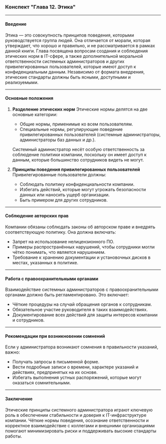 ### Конспект "Глава 12. Этика"

---

#### **Введение**
Этика — это совокупность принципов поведения, которыми руководствуется группа людей. Она отличается от морали, которая утверждает, что хорошо и правильно, и не рассматривается в рамках данной книги. Глава посвящена вопросам создания и соблюдения этических норм в IT-сфере, а также дополнительной моральной ответственности системных администраторов и других привилегированных пользователей, которые имеют доступ к конфиденциальным данным. Независимо от формата внедрения, этические стандарты должны быть ясными, доступными и реализуемыми.

---

#### **Основные положения**

1. **Разделение этических норм**
   Этические нормы делятся на две основные категории:
   - Общие нормы, применимые ко всем пользователям.
   - Специальные нормы, регулирующие поведение привилегированных пользователей (системные администраторы, администраторы баз данных и др.).

   Системный администратор несёт особую ответственность за соблюдение политики компании, поскольку он имеет доступ к данным, которые большинство сотрудников видеть не могут.

2. **Принципы поведения привилегированных пользователей**
   Привилегированные пользователи должны:
   - Соблюдать политику конфиденциальности компании.
   - Избегать действий, которые могут угрожать безопасности данных или наносить ущерб организации.
   - Быть примером для других сотрудников.

---

#### **Соблюдение авторских прав**
Компании обязаны соблюдать законы об авторском праве и внедрять соответствующую политику. Она должна включать:
- Запрет на использование нелицензионного ПО.
- Примеры распространённых нарушений, чтобы сотрудники могли чётко понимать, что является нарушением.
- Требование к хранению документации и установочных дисков в местах, указанных в политике.

---

#### **Работа с правоохранительными органами**
Взаимодействие системных администраторов с правоохранительными органами должно быть регламентировано. Это включает:
- Чёткие процедуры на случай обращения органов к сотрудникам.
- Обязательное участие руководителя в таких взаимодействиях.
- Документирование всех действий для защиты интересов компании и сотрудников.

---

#### **Рекомендации при возникновении сомнений**
Если у администратора возникают сомнения в правильности указаний, важно:
- Получать запросы в письменной форме.
- Вести подробные записи о времени, характере указаний и действиях, предпринятых на их основе.
- Избегать выполнения устных распоряжений, которые могут оказаться сомнительными.

---

#### **Заключение**
Этические принципы системного администратора играют ключевую роль в обеспечении стабильности и доверия к IT-инфраструктуре компании. Чёткие нормы поведения, осознание ответственности и корректное взаимодействие с коллегами и внешними организациями помогают минимизировать риски и поддерживать высокие стандарты работы.